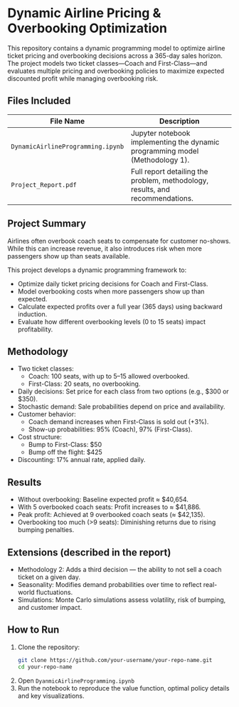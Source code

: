 # Dynamic Airline Pricing & Overbooking Optimization

This repository contains a dynamic programming model to optimize airline ticket pricing and overbooking decisions across a 365-day sales horizon. The project models two ticket classes—Coach and First-Class—and evaluates multiple pricing and overbooking policies to maximize expected discounted profit while managing overbooking risk.

## Files Included

| File Name                      | Description                                                                 |
|-------------------------------|-----------------------------------------------------------------------------|
| `DynamicAirlineProgramming.ipynb` | Jupyter notebook implementing the dynamic programming model (Methodology 1). |
| `Project_Report.pdf`          | Full report detailing the problem, methodology, results, and recommendations. |

## Project Summary

Airlines often overbook coach seats to compensate for customer no-shows. While this can increase revenue, it also introduces risk when more passengers show up than seats available.

This project develops a dynamic programming framework to:
- Optimize daily ticket pricing decisions for Coach and First-Class.
- Model overbooking costs when more passengers show up than expected.
- Calculate expected profits over a full year (365 days) using backward induction.
- Evaluate how different overbooking levels (0 to 15 seats) impact profitability.

## Methodology

- Two ticket classes:
  - Coach: 100 seats, with up to 5–15 allowed overbooked.
  - First-Class: 20 seats, no overbooking.
- Daily decisions: Set price for each class from two options (e.g., $300 or $350).
- Stochastic demand: Sale probabilities depend on price and availability.
- Customer behavior:
  - Coach demand increases when First-Class is sold out (+3%).
  - Show-up probabilities: 95% (Coach), 97% (First-Class).
- Cost structure:
  - Bump to First-Class: $50
  - Bump off the flight: $425
- Discounting: 17% annual rate, applied daily.

## Results

- Without overbooking: Baseline expected profit ≈ $40,654.
- With 5 overbooked coach seats: Profit increases to ≈ $41,886.
- Peak profit: Achieved at 9 overbooked coach seats (≈ $42,135).
- Overbooking too much (>9 seats): Diminishing returns due to rising bumping penalties.

## Extensions (described in the report)

- Methodology 2: Adds a third decision — the ability to not sell a coach ticket on a given day.
- Seasonality: Modifies demand probabilities over time to reflect real-world fluctuations.
- Simulations: Monte Carlo simulations assess volatility, risk of bumping, and customer impact.

## How to Run

1. Clone the repository:
   ```bash
   git clone https://github.com/your-username/your-repo-name.git
   cd your-repo-name

2. Open `DyanmicAirlineProgramming.ipynb`
3. Run the notebook to reproduce the value function, optimal policy details and key visualizations. 
